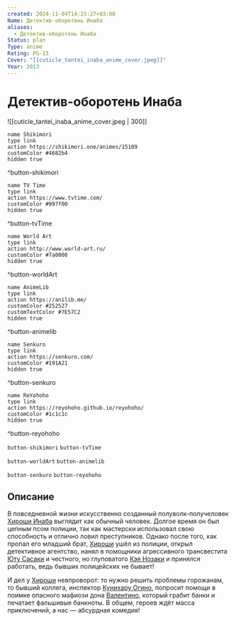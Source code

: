 ```yaml
---
created: 2024-11-04T14:23:27+03:00
Name: Детектив-оборотень Инаба
aliases:
  - Детектив-оборотень Инаба
Status: plan
Type: anime
Rating: PG-13
Cover: "[[cuticle_tantei_inaba_anime_cover.jpeg]]"
Year: 2013
---
```


# Детектив-оборотень Инаба

![[cuticle_tantei_inaba_anime_cover.jpeg | 300]]

```button
name Shikimori
type link
action https://shikimori.one/animes/15109
customColor #4682b4
hidden true
```
^button-shikimori

```button
name TV Time
type link
action https://www.tvtime.com/
customColor #997f00
hidden true
```
^button-tvTime

```button
name World Art
type link
action http://www.world-art.ru/
customColor #7a0000
hidden true
```
^button-worldArt

```button
name AnimeLib
type link
action https://anilib.me/
customColor #252527
customTextColor #7E57C2
hidden true
```
^button-animelib

```button
name Senkuro
type link
action https://senkuro.com/
customColor #191A21
hidden true
```
^button-senkuro

```button
name ReYohoho
type link
action https://reyohoho.github.io/reyohoho/
customColor #1c1c1c
hidden true
```
^button-reyohoho

`button-shikimori` `button-tvTime`

`button-worldArt` `button-animelib`

`button-senkuro` `button-reyohoho`

## Описание

В повседневной жизни искусственно созданный полуволк-получеловек [Хироши Инаба](https://shikimori.one/characters/35517-hiroshi-inaba) выглядит как обычный человек. Долгое время он был цепным псом полиции, так как мастерски использовал свою способность и отлично ловил преступников. Однако после того, как пропал его младший брат, [Хироши](https://shikimori.one/characters/35517-hiroshi-inaba) ушёл из полиции, открыл детективное агентство, нанял в помощники агрессивного трансвестита [Юту Сасаки](https://shikimori.one/characters/35518-yuuta-sasaki) и честного, но глуповатого [Кэя Нозаки](https://shikimori.one/characters/72671-kei-nozaki) и принялся работать, ведь бывших полицейских не бывает!

И дел у [Хироши](https://shikimori.one/characters/35517-hiroshi-inaba) невпроворот: то нужно решить проблемы горожанам, то бывший коллега, инспектор [Кунихару Огино](https://shikimori.one/characters/67607-kuniharu-ogino), попросит помощи в поимке опасного мафиози дона [Валентино](https://shikimori.one/characters/67697-valentino), который грабит банки и печатает фальшивые банкноты. В общем, героев ждёт масса приключений, а нас — абсурдная комедия!
